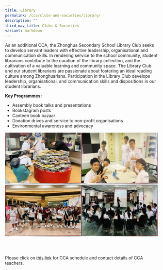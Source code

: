```yaml
---
title: Library
permalink: /cca/clubs-and-societies/library/
description: ""
third_nav_title: Clubs & Societies
variant: markdown
---
```

As an additional CCA, the Zhonghua Secondary School Library Club seeks to develop servant leaders with effective leadership, organisational and communication skills. In rendering service to the school community, student librarians contribute to the curation of the library collection, and the cultivation of a valuable learning and community space. The Library Club and our student librarians are passionate about fostering an ideal reading culture among Zhonghuarians. Participation in the Library Club develops leadership, organisational, and communication skills and dispositions in our student librarians.

**Key Programmes:**
* Assembly book talks and presentations
* Bookstagram posts
* Canteen book bazaar
* Donation drives and service to non-profit organisations
* Environmental awareness and advocacy

![](/images/Library.png)

<br clear="left">

Please click on [this link](https://www.zhonghuasec.moe.edu.sg/cca/schedule/) for CCA schedule and contact details of CCA teachers.